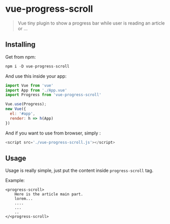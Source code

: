 
# vue-progress-scroll

> Vue tiny plugin to show a progress bar while user is reading an article or ... 

## Installing 
Get from npm:
```js
npm i -D vue-progress-scroll
```
And use this inside your app:
``` js
import Vue from 'vue'
import App from './App.vue'
import Progress from 'vue-progress-scroll'

Vue.use(Progress);
new Vue({
  el: '#app',
  render: h => h(App)
})
```

And if you want to use from browser, simply :
```js
<script src='./vue-progress-scroll.js'></script>
```
## Usage
Usage is really simple, just put the content inside `progress-scroll` tag.

Example:
```
<progress-scroll>
	Here is the article main part.
	lorem...
	....
	...
	..
</<progress-scroll>
```
